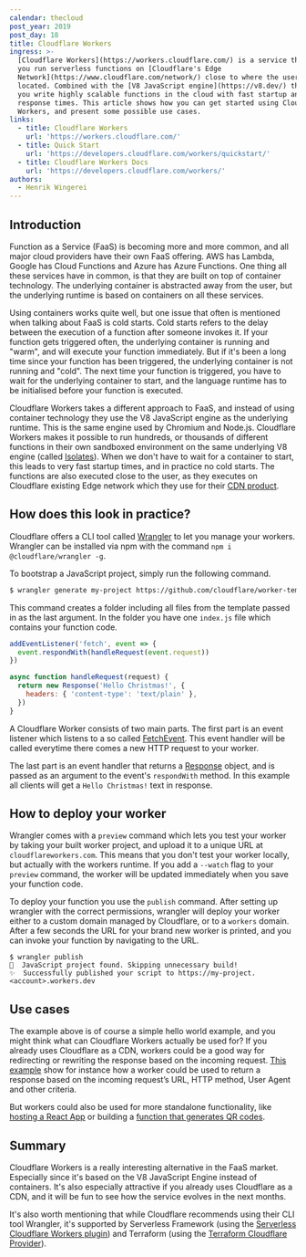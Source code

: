 ```yaml
---
calendar: thecloud
post_year: 2019
post_day: 18
title: Cloudflare Workers
ingress: >-
  [Cloudflare Workers](https://workers.cloudflare.com/) is a service that let's
  you run serverless functions on [Cloudflare's Edge
  Network](https://www.cloudflare.com/network/) close to where the user is
  located. Combined with the [V8 JavaScript engine](https://v8.dev/) this lets
  you write highly scalable functions in the cloud with fast startup and
  response times. This article shows how you can get started using Cloudflare
  Workers, and present some possible use cases.
links:
  - title: Cloudflare Workers
    url: 'https://workers.cloudflare.com/'
  - title: Quick Start
    url: 'https://developers.cloudflare.com/workers/quickstart/'
  - title: Cloudflare Workers Docs
    url: 'https://developers.cloudflare.com/workers/'
authors:
  - Henrik Wingerei
---
```

## Introduction

Function as a Service (FaaS) is becoming more and more common, and all major cloud providers have their own FaaS offering. AWS has Lambda, Google has Cloud Functions and Azure has Azure Functions. One thing all these services have in common, is that they are built on top of container technology. The underlying container is abstracted away from the user, but the underlying runtime is based on containers on all these services. 

Using containers works quite well, but one issue that often is mentioned when talking about FaaS is cold starts. Cold starts refers to the delay between the execution of a function after someone invokes it. If your function gets triggered often, the underlying container is running and "warm", and will execute your function immediately. But if it's been a long time since your function has been triggered, the underlying container is not running and "cold". The next time your function is triggered, you have to wait for the underlying container to start, and the language runtime has to be initialised before your function is executed.

Cloudflare Workers takes a different approach to FaaS, and instead of using container technology they use the V8 JavaScript engine as the underlying runtime. This is the same engine used by Chromium and Node.js. Cloudflare Workers makes it possible to run hundreds, or thousands of different functions in their own sandboxed environment on the same underlying V8 engine (called [Isolates](https://developers.cloudflare.com/workers/about/how-it-works/)). When we don't have to wait for a container to start, this leads to very fast startup times, and in practice no cold starts. The functions are also executed close to the user, as they executes on Cloudflare existing Edge network which they use for their [CDN product](https://www.cloudflare.com/cdn/).

## How does this look in practice?

Cloudflare offers a CLI tool called [Wrangler](https://github.com/cloudflare/wrangler) to let you manage your workers. Wrangler can be installed via npm with the command `npm i @cloudflare/wrangler -g`.

To bootstrap a JavaScript project, simply run the following command.

```bash
$ wrangler generate my-project https://github.com/cloudflare/worker-template
```

This command creates a folder including all files from the template passed in as the last argument. In the folder you have one `index.js` file which contains your function code.


```js
addEventListener('fetch', event => {
  event.respondWith(handleRequest(event.request))
})

async function handleRequest(request) {
  return new Response('Hello Christmas!', {
    headers: { 'content-type': 'text/plain' },
  })
}
```

A Cloudflare Worker consists of two main parts. The first part is an event listener which listens to a so called [FetchEvent](https://developers.cloudflare.com/workers/reference/apis/fetch-event/). This event handler will be called everytime there comes a new HTTP request to your worker.

The last part is an event handler that returns a [Response](https://developers.cloudflare.com/workers/reference/apis/response/) object, and is passed as an argument to the event's `respondWith` method. In this example all clients will get a `Hello Christmas!` text in response.

## How to deploy your worker

Wrangler comes with a `preview` command which lets you test your worker by taking your built worker project, and upload it to a unique URL at `cloudflareworkers.com`. This means that you don't test your worker locally, but actually with the workers runtime. If you add a `--watch` flag to your `preview` command, the worker will be updated immediately when you save your function code.

To deploy your function you use the `publish` command. After setting up wrangler with the correct permissions, wrangler will deploy your worker either to a custom domain managed by Cloudflare, or to a `workers` domain. After a few seconds the URL for your brand new worker is printed, and you can invoke your function by navigating to the URL.

```
$ wrangler publish
💁  JavaScript project found. Skipping unnecessary build!
✨  Successfully published your script to https://my-project.<account>.workers.dev
```

## Use cases

The example above is of course a simple hello world example, and you might think what can Cloudflare Workers actually be used for? If you already uses Cloudflare as a CDN, workers could be a good way for redirecting or rewriting the response based on the incoming request. [This example](https://developers.cloudflare.com/workers/templates/pages/conditional_response/) show for instance how a worker could be used to return a response based on the incoming request’s URL, HTTP method, User Agent and other criteria.

But workers could also be used for more standalone functionality, like [hosting a React App](https://developers.cloudflare.com/workers/tutorials/deploy-a-react-app/) or building a [function that generates QR codes](https://developers.cloudflare.com/workers/tutorials/build-a-serverless-function/).

## Summary

Cloudflare Workers is a really interesting alternative in the FaaS market. Especially since it's based on the V8 JavaScript Engine instead of containers. It's also especially attractive if you already uses Cloudflare as a CDN, and it will be fun to see how the service evolves in the next months.

It's also worth mentioning that while Cloudflare recommends using their CLI tool Wrangler, it's supported by Serverless Framework (using the [Serverless Cloudflare Workers plugin](https://github.com/cloudflare/serverless-cloudflare-workers)) and Terraform (using the [Terraform Cloudflare Provider](https://www.terraform.io/docs/providers/cloudflare/guides/version-2-upgrade.html)).

